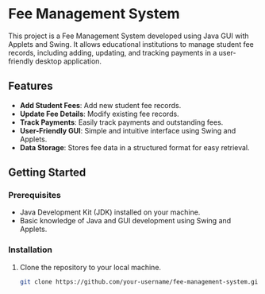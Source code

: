 # Fee Management System

This project is a Fee Management System developed using Java GUI with Applets and Swing. It allows educational institutions to manage student fee records, including adding, updating, and tracking payments in a user-friendly desktop application.

## Features

- **Add Student Fees**: Add new student fee records.
- **Update Fee Details**: Modify existing fee records.
- **Track Payments**: Easily track payments and outstanding fees.
- **User-Friendly GUI**: Simple and intuitive interface using Swing and Applets.
- **Data Storage**: Stores fee data in a structured format for easy retrieval.

## Getting Started

### Prerequisites

- Java Development Kit (JDK) installed on your machine.
- Basic knowledge of Java and GUI development using Swing and Applets.

### Installation

1. Clone the repository to your local machine.
   ```bash
   git clone https://github.com/your-username/fee-management-system.git
